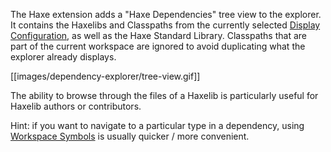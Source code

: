 The Haxe extension adds a "Haxe Dependencies" tree view to the explorer. It contains the Haxelibs and Classpaths from the currently selected [Display Configuration](https://github.com/vshaxe/vshaxe/wiki/Configuration#display-configurations-and-display-server), as well as the Haxe Standard Library. Classpaths that are part of the current workspace are ignored to avoid duplicating what the explorer already displays.

[[images/dependency-explorer/tree-view.gif]]

The ability to browse through the files of a Haxelib is particularly useful for Haxelib authors or contributors.

Hint: if you want to navigate to a particular type in a dependency, using [Workspace Symbols](https://github.com/vshaxe/vshaxe/wiki/Workspace-Symbols) is usually quicker / more convenient.